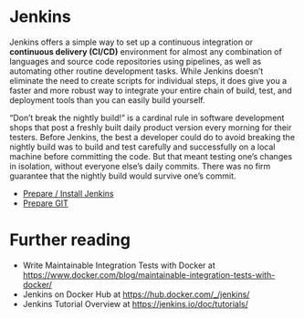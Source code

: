 #  Jenkins

Jenkins offers a simple way to set up a continuous integration or **continuous delivery (CI/CD)** environment for almost any combination of languages and source code repositories using pipelines, as well as automating other routine development tasks. While Jenkins doesn’t eliminate the need to create scripts for individual steps, it does give you a faster and more robust way to integrate your entire chain of build, test, and deployment tools than you can easily build yourself.

“Don’t break the nightly build!” is a cardinal rule in software development shops that post a freshly built daily product version every morning for their testers. Before Jenkins, the best a developer could do to avoid breaking the nightly build was to build and test carefully and successfully on a local machine before committing the code. But that meant testing one’s changes in isolation, without everyone else’s daily commits. There was no firm guarantee that the nightly build would survive one’s commit.

- [Prepare / Install Jenkins ](install-jenkins.md)
- [Prepare GIT](Git-Jenkins.md)


# Further reading
- Write Maintainable Integration Tests with Docker at https://www.docker.com/blog/maintainable-integration-tests-with-docker/ 
- Jenkins on Docker Hub at https://hub.docker.com/_/jenkins/
- Jenkins Tutorial Overview at https://jenkins.io/doc/tutorials/

#